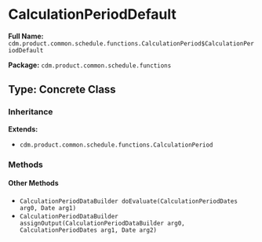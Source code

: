 # CalculationPeriodDefault

**Full Name:** `cdm.product.common.schedule.functions.CalculationPeriod$CalculationPeriodDefault`

**Package:** `cdm.product.common.schedule.functions`

## Type: Concrete Class

### Inheritance

**Extends:**
- `cdm.product.common.schedule.functions.CalculationPeriod`

### Methods

#### Other Methods

- `CalculationPeriodDataBuilder doEvaluate(CalculationPeriodDates arg0, Date arg1)`
- `CalculationPeriodDataBuilder assignOutput(CalculationPeriodDataBuilder arg0, CalculationPeriodDates arg1, Date arg2)`


